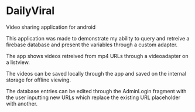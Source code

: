 # DailyViral
Video sharing application for android

This application was made to demonstrate my ability to query and retreive a firebase database and present the variables through a
custom adapter.

The app shows videos retreived from mp4 URLs through a videoadapter on a listview.

The videos can be saved locally through the app and saved on the internal storage for offline viewing.

The database entries can be edited through the AdminLogin fragment with the user inputting new URLs which replace the
existing URL placeholder with another.
